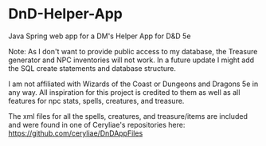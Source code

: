 # DnD-Helper-App
Java Spring web app for a DM's Helper App for D&amp;D 5e

Note: As I don't want to provide public access to my database, the Treasure generator and NPC inventories will not work. In a future update I might add the SQL create statements and database structure.

I am not affiliated with Wizards of the Coast or Dungeons and Dragons 5e in any way. All inspiration for this project is credited to them as well as all features for npc stats, spells, creatures, and treasure.

The xml files for all the spells, creatures, and treasure/items are included and were found in one of Ceryliae's repositories here: https://github.com/ceryliae/DnDAppFiles
